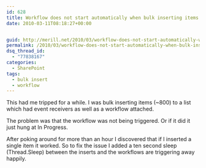 ```yaml
---
id: 628
title: Workflow does not start automatically when bulk inserting items
date: 2010-03-11T08:18:27+00:00


guid: http://merill.net/2010/03/workflow-does-not-start-automatically-when-bulk-inserting-items/
permalink: /2010/03/workflow-does-not-start-automatically-when-bulk-inserting-items/
dsq_thread_id:
  - "77838167"
categories:
  - SharePoint
tags:
  - bulk insert
  - workflow
---
```

This had me tripped for a while. I was bulk inserting items (~800) to a list which had event receivers as well as a workflow attached.

The problem was that the workflow was not being triggered. Or if it did it just hung at In Progress.

After poking around for more than an hour I discovered that if I inserted a single item it worked. So to fix the issue I added a ten second sleep (Thread.Sleep) between the inserts and the workflows are triggering away happily.